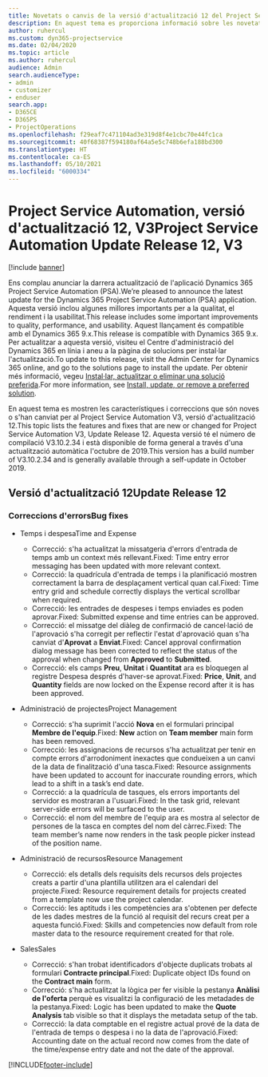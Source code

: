 ```yaml
---
title: Novetats o canvis de la versió d'actualització 12 del Project Service Automation, V3
description: En aquest tema es proporciona informació sobre les novetats a la versió d'actualització 12 del Project Service Automation, V3.
author: ruhercul
ms.custom: dyn365-projectservice
ms.date: 02/04/2020
ms.topic: article
ms.author: ruhercul
audience: Admin
search.audienceType:
- admin
- customizer
- enduser
search.app:
- D365CE
- D365PS
- ProjectOperations
ms.openlocfilehash: f29eaf7c471104ad3e319d8f4e1cbc70e44fc1ca
ms.sourcegitcommit: 40f68387f594180af64a5e5c748b6efa188bd300
ms.translationtype: HT
ms.contentlocale: ca-ES
ms.lasthandoff: 05/10/2021
ms.locfileid: "6000334"
---
```

# <a name="project-service-automation-update-release-12-v3"></a><span data-ttu-id="6cc5c-103">Project Service Automation, versió d'actualització 12, V3</span><span class="sxs-lookup"><span data-stu-id="6cc5c-103">Project Service Automation Update Release 12, V3</span></span>

[!include [banner](../includes/psa-now-project-operations.md)]

<span data-ttu-id="6cc5c-104">Ens complau anunciar la darrera actualització de l'aplicació Dynamics 365 Project Service Automation (PSA).</span><span class="sxs-lookup"><span data-stu-id="6cc5c-104">We’re pleased to announce the latest update for the Dynamics 365 Project Service Automation (PSA) application.</span></span> <span data-ttu-id="6cc5c-105">Aquesta versió inclou algunes millores importants per a la qualitat, el rendiment i la usabilitat.</span><span class="sxs-lookup"><span data-stu-id="6cc5c-105">This release includes some important improvements to quality, performance, and usability.</span></span> <span data-ttu-id="6cc5c-106">Aquest llançament és compatible amb el Dynamics 365 9.x.</span><span class="sxs-lookup"><span data-stu-id="6cc5c-106">This release is compatible with Dynamics 365 9.x.</span></span> <span data-ttu-id="6cc5c-107">Per actualitzar a aquesta versió, visiteu el Centre d'administració del Dynamics 365 en línia i aneu a la pàgina de solucions per instal·lar l'actualització.</span><span class="sxs-lookup"><span data-stu-id="6cc5c-107">To update to this release, visit the Admin Center for Dynamics 365 online, and go to the solutions page to install the update.</span></span> <span data-ttu-id="6cc5c-108">Per obtenir més informació, vegeu [Instal·lar, actualitzar o eliminar una solució preferida](/power-platform/admin/install-remove-preferred-solution).</span><span class="sxs-lookup"><span data-stu-id="6cc5c-108">For more information, see [Install, update, or remove a preferred solution](/power-platform/admin/install-remove-preferred-solution).</span></span>

<span data-ttu-id="6cc5c-109">En aquest tema es mostren les característiques i correccions que són noves o s'han canviat per al Project Service Automation V3, versió d'actualització 12.</span><span class="sxs-lookup"><span data-stu-id="6cc5c-109">This topic lists the features and fixes that are new or changed for Project Service Automation V3, Update Release 12.</span></span> <span data-ttu-id="6cc5c-110">Aquesta versió té el número de compilació V3.10.2.34 i està disponible de forma general a través d'una actualització automàtica l'octubre de 2019.</span><span class="sxs-lookup"><span data-stu-id="6cc5c-110">This version has a build number of V3.10.2.34 and is generally available through a self-update in October 2019.</span></span>

## <a name="update-release-12"></a><span data-ttu-id="6cc5c-111">Versió d'actualització 12</span><span class="sxs-lookup"><span data-stu-id="6cc5c-111">Update Release 12</span></span>

### <a name="bug-fixes"></a><span data-ttu-id="6cc5c-112">Correccions d'errors</span><span class="sxs-lookup"><span data-stu-id="6cc5c-112">Bug fixes</span></span>

- <span data-ttu-id="6cc5c-113">Temps i despesa</span><span class="sxs-lookup"><span data-stu-id="6cc5c-113">Time and Expense</span></span>

    - <span data-ttu-id="6cc5c-114">Correcció: s'ha actualitzat la missatgeria d'errors d'entrada de temps amb un context més rellevant.</span><span class="sxs-lookup"><span data-stu-id="6cc5c-114">Fixed: Time entry error messaging has been updated with more relevant context.</span></span>
    - <span data-ttu-id="6cc5c-115">Correcció: la quadrícula d'entrada de temps i la planificació mostren correctament la barra de desplaçament vertical quan cal.</span><span class="sxs-lookup"><span data-stu-id="6cc5c-115">Fixed: Time entry grid and schedule correctly displays the vertical scrollbar when required.</span></span>
    - <span data-ttu-id="6cc5c-116">Correcció: les entrades de despeses i temps enviades es poden aprovar.</span><span class="sxs-lookup"><span data-stu-id="6cc5c-116">Fixed: Submitted expense and time entries can be approved.</span></span>
    - <span data-ttu-id="6cc5c-117">Correcció: el missatge del diàleg de confirmació de cancel·lació de l'aprovació s'ha corregit per reflectir l'estat d'aprovació quan s'ha canviat d'**Aprovat** a **Enviat**.</span><span class="sxs-lookup"><span data-stu-id="6cc5c-117">Fixed: Cancel approval confirmation dialog message has been corrected to reflect the status of the approval when changed from **Approved** to **Submitted**.</span></span>
    - <span data-ttu-id="6cc5c-118">Correcció: els camps **Preu**, **Unitat** i **Quantitat** ara es bloquegen al registre Despesa després d'haver-se aprovat.</span><span class="sxs-lookup"><span data-stu-id="6cc5c-118">Fixed: **Price**, **Unit**, and **Quantity** fields are now locked on the Expense record after it is has been approved.</span></span>

- <span data-ttu-id="6cc5c-119">Administració de projectes</span><span class="sxs-lookup"><span data-stu-id="6cc5c-119">Project Management</span></span>

    - <span data-ttu-id="6cc5c-120">Correcció: s'ha suprimit l'acció **Nova** en el formulari principal **Membre de l'equip**.</span><span class="sxs-lookup"><span data-stu-id="6cc5c-120">Fixed: **New** action on **Team member** main form has been removed.</span></span>
    - <span data-ttu-id="6cc5c-121">Correcció: les assignacions de recursos s'ha actualitzat per tenir en compte errors d'arrodoniment inexactes que condueixen a un canvi de la data de finalització d'una tasca.</span><span class="sxs-lookup"><span data-stu-id="6cc5c-121">Fixed: Resource assignments have been updated to account for inaccurate rounding errors, which lead to a shift in a task’s end date.</span></span>
    - <span data-ttu-id="6cc5c-122">Correcció: a la quadrícula de tasques, els errors importants del servidor es mostraran a l'usuari.</span><span class="sxs-lookup"><span data-stu-id="6cc5c-122">Fixed: In the task grid, relevant server-side errors will be surfaced to the user.</span></span>
    - <span data-ttu-id="6cc5c-123">Correcció: el nom del membre de l'equip ara es mostra al selector de persones de la tasca en comptes del nom del càrrec.</span><span class="sxs-lookup"><span data-stu-id="6cc5c-123">Fixed: The team member’s name now renders in the task people picker instead of the position name.</span></span>

- <span data-ttu-id="6cc5c-124">Administració de recursos</span><span class="sxs-lookup"><span data-stu-id="6cc5c-124">Resource Management</span></span>

    - <span data-ttu-id="6cc5c-125">Correcció: els detalls dels requisits dels recursos dels projectes creats a partir d'una plantilla utilitzen ara el calendari del projecte.</span><span class="sxs-lookup"><span data-stu-id="6cc5c-125">Fixed: Resource requirement details for projects created from a template now use the project calendar.</span></span>
    - <span data-ttu-id="6cc5c-126">Correcció: les aptituds i les competències ara s'obtenen per defecte de les dades mestres de la funció al requisit del recurs creat per a aquesta funció.</span><span class="sxs-lookup"><span data-stu-id="6cc5c-126">Fixed: Skills and competencies now default from role master data to the resource requirement created for that role.</span></span>

- <span data-ttu-id="6cc5c-127">Sales</span><span class="sxs-lookup"><span data-stu-id="6cc5c-127">Sales</span></span>

    - <span data-ttu-id="6cc5c-128">Correcció: s'han trobat identificadors d'objecte duplicats trobats al formulari **Contracte principal**.</span><span class="sxs-lookup"><span data-stu-id="6cc5c-128">Fixed: Duplicate object IDs found on the **Contract main** form.</span></span>
    - <span data-ttu-id="6cc5c-129">Correcció: s'ha actualitzat la lògica per fer visible la pestanya **Anàlisi de l'oferta** perquè es visualitzi la configuració de les metadades de la pestanya.</span><span class="sxs-lookup"><span data-stu-id="6cc5c-129">Fixed: Logic has been updated to make the **Quote Analysis** tab visible so that it displays the metadata setup of the tab.</span></span>
    - <span data-ttu-id="6cc5c-130">Correcció: la data comptable en el registre actual prové de la data de l'entrada de temps o despesa i no la data de l'aprovació.</span><span class="sxs-lookup"><span data-stu-id="6cc5c-130">Fixed: Accounting date on the actual record now comes from the date of the time/expense entry date and not the date of the approval.</span></span>


[!INCLUDE[footer-include](../includes/footer-banner.md)]